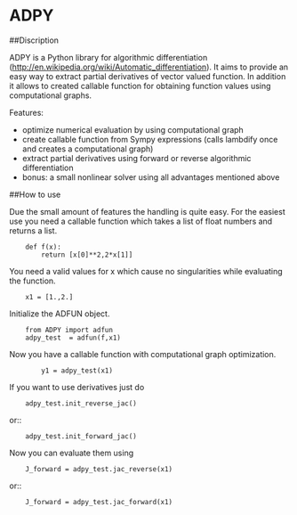 ADPY
====

##Discription


ADPY is a Python library for algorithmic differentiation (http://en.wikipedia.org/wiki/Automatic_differentiation).
It aims to provide an easy way to extract partial derivatives of vector valued function. In addition it allows to created callable function for obtaining function values using computational graphs.  

Features:

* optimize numerical evaluation by using computational graph
* create callable function from Sympy expressions (calls lambdify once and creates a computational graph) 
* extract partial derivatives using forward or reverse algorithmic differentiation
* bonus: a small nonlinear solver using all advantages mentioned above



##How to use

Due the small amount of features the handling is quite easy. 
For the easiest use you need a callable function which takes a list of float numbers and returns a list.

    	def f(x):
        	return [x[0]**2,2*x[1]]

You need a valid values for x which cause no singularities while evaluating the function.

		x1 = [1.,2.]

Initialize the ADFUN object.

		from ADPY import adfun
		adpy_test  = adfun(f,x1)

Now you have a callable function with computational graph optimization.

			y1 = adpy_test(x1)

If you want to use derivatives just do
	
		adpy_test.init_reverse_jac()

or::

		adpy_test.init_forward_jac()

Now you can evaluate them using

		J_forward = adpy_test.jac_reverse(x1)

or::

		J_forward = adpy_test.jac_forward(x1)